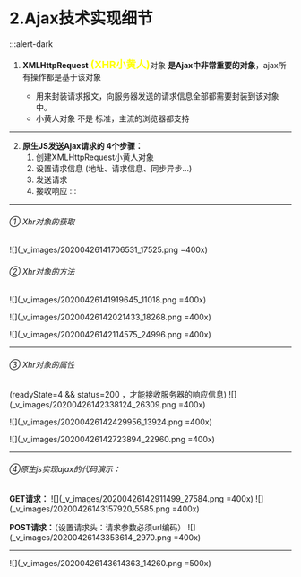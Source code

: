 # 2.Ajax技术实现细节
:::alert-dark
1) **XMLHttpRequest** <font color=yellow size=4>**(XHR小黄人)**</font>对象 **是Ajax中非常重要的对象**，ajax所有操作都是基于该对象

	* 用来封装请求报文，向服务器发送的请求信息全部都需要封装到该对象中。
	* 小黄人对象 不是 标准，主流的浏览器都支持
***
2. **原生JS发送Ajax请求的 4个步骤：**
	1. 创建XMLHttpRequest小黄人对象
	2. 设置请求信息 (地址、请求信息、同步异步...)
	3. 发送请求
	4. 接收响应
:::
***
###### ① Xhr对象的获取
![](_v_images/20200426141706531_17525.png =400x)
###### ② Xhr对象的方法
![](_v_images/20200426141919645_11018.png =400x)

![](_v_images/20200426142021433_18268.png =400x)

![](_v_images/20200426142114575_24996.png =400x)
***
###### ③ Xhr对象的属性
(readyState=4 && status=200 ，才能接收服务器的响应信息)
![](_v_images/20200426142338124_26309.png =400x)

![](_v_images/20200426142429956_13924.png =400x)

![](_v_images/20200426142723894_22960.png =400x)
***
###### ④原生js实现ajax的代码演示：
**GET请求：**
![](_v_images/20200426142911499_27584.png =400x)
![](_v_images/20200426143157920_5585.png =400x)

**POST请求：**（设置请求头：请求参数必须url编码）
![](_v_images/20200426143353614_2970.png =400x)
***
![](_v_images/20200426143614363_14260.png =500x)




